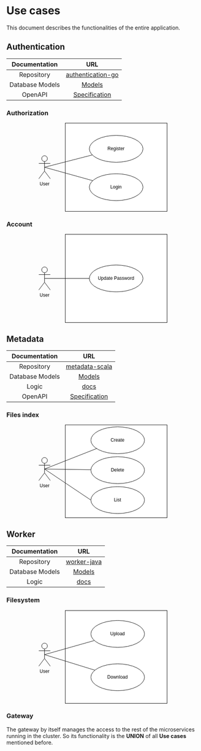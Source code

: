 # Use cases

This document describes the functionalities of the entire application.

## Authentication

|  Documentation  |                             URL                              |
| :-------------: | :----------------------------------------------------------: |
|   Repository    | [authentication-go](https://github.com/hawks-atlanta/authentication-go) |
| Database Models |             [Models](Database.md#Authentication)             |
|     OpenAPI     | [Specification](https://github.com/hawks-atlanta/authentication-go/docs/spec.openapi.yaml) |

### Authorization

<p style="text-align: center"><svg xmlns="http://www.w3.org/2000/svg" xmlns:xlink="http://www.w3.org/1999/xlink" version="1.1" width="336px" viewBox="-0.5 -0.5 336 231" content="&lt;mxfile host=&quot;app.diagrams.net&quot; modified=&quot;2023-08-17T21:43:16.329Z&quot; agent=&quot;Mozilla/5.0 (Windows NT 10.0; Win64; x64) AppleWebKit/537.36 (KHTML, like Gecko) Chrome/116.0.0.0 Safari/537.36&quot; etag=&quot;h7xAkAtKScxiPlv5ypOF&quot; version=&quot;21.6.8&quot; type=&quot;device&quot;&gt;&#10;  &lt;diagram name=&quot;Page-1&quot; id=&quot;dknG0FYPloJTLaOVneB4&quot;&gt;&#10;    &lt;mxGraphModel dx=&quot;1050&quot; dy=&quot;577&quot; grid=&quot;0&quot; gridSize=&quot;10&quot; guides=&quot;1&quot; tooltips=&quot;1&quot; connect=&quot;1&quot; arrows=&quot;1&quot; fold=&quot;1&quot; page=&quot;1&quot; pageScale=&quot;1&quot; pageWidth=&quot;850&quot; pageHeight=&quot;1100&quot; math=&quot;0&quot; shadow=&quot;0&quot;&gt;&#10;      &lt;root&gt;&#10;        &lt;mxCell id=&quot;0&quot; /&gt;&#10;        &lt;mxCell id=&quot;1&quot; parent=&quot;0&quot; /&gt;&#10;        &lt;mxCell id=&quot;DDC4TWG9UTvvL-4e5KVK-3&quot; value=&quot;&quot; style=&quot;shape=rect;html=1;verticalAlign=top;fontStyle=1;whiteSpace=wrap;align=center;&quot; vertex=&quot;1&quot; parent=&quot;1&quot;&gt;&#10;          &lt;mxGeometry x=&quot;199&quot; y=&quot;125&quot; width=&quot;266&quot; height=&quot;230&quot; as=&quot;geometry&quot; /&gt;&#10;        &lt;/mxCell&gt;&#10;        &lt;mxCell id=&quot;DDC4TWG9UTvvL-4e5KVK-7&quot; style=&quot;rounded=0;orthogonalLoop=1;jettySize=auto;html=1;exitX=0.5;exitY=0.5;exitDx=0;exitDy=0;exitPerimeter=0;endArrow=none;endFill=0;&quot; edge=&quot;1&quot; parent=&quot;1&quot; source=&quot;DDC4TWG9UTvvL-4e5KVK-1&quot; target=&quot;DDC4TWG9UTvvL-4e5KVK-4&quot;&gt;&#10;          &lt;mxGeometry relative=&quot;1&quot; as=&quot;geometry&quot; /&gt;&#10;        &lt;/mxCell&gt;&#10;        &lt;mxCell id=&quot;DDC4TWG9UTvvL-4e5KVK-8&quot; style=&quot;rounded=0;orthogonalLoop=1;jettySize=auto;html=1;exitX=0.5;exitY=0.5;exitDx=0;exitDy=0;exitPerimeter=0;endArrow=none;endFill=0;&quot; edge=&quot;1&quot; parent=&quot;1&quot; source=&quot;DDC4TWG9UTvvL-4e5KVK-1&quot; target=&quot;DDC4TWG9UTvvL-4e5KVK-5&quot;&gt;&#10;          &lt;mxGeometry relative=&quot;1&quot; as=&quot;geometry&quot; /&gt;&#10;        &lt;/mxCell&gt;&#10;        &lt;mxCell id=&quot;DDC4TWG9UTvvL-4e5KVK-1&quot; value=&quot;User&quot; style=&quot;shape=umlActor;verticalLabelPosition=bottom;verticalAlign=top;html=1;outlineConnect=0;&quot; vertex=&quot;1&quot; parent=&quot;1&quot;&gt;&#10;          &lt;mxGeometry x=&quot;130&quot; y=&quot;210&quot; width=&quot;30&quot; height=&quot;60&quot; as=&quot;geometry&quot; /&gt;&#10;        &lt;/mxCell&gt;&#10;        &lt;mxCell id=&quot;DDC4TWG9UTvvL-4e5KVK-4&quot; value=&quot;Register&quot; style=&quot;ellipse;whiteSpace=wrap;html=1;&quot; vertex=&quot;1&quot; parent=&quot;1&quot;&gt;&#10;          &lt;mxGeometry x=&quot;262&quot; y=&quot;157&quot; width=&quot;140&quot; height=&quot;70&quot; as=&quot;geometry&quot; /&gt;&#10;        &lt;/mxCell&gt;&#10;        &lt;mxCell id=&quot;DDC4TWG9UTvvL-4e5KVK-5&quot; value=&quot;Login&quot; style=&quot;ellipse;whiteSpace=wrap;html=1;&quot; vertex=&quot;1&quot; parent=&quot;1&quot;&gt;&#10;          &lt;mxGeometry x=&quot;262&quot; y=&quot;257&quot; width=&quot;140&quot; height=&quot;70&quot; as=&quot;geometry&quot; /&gt;&#10;        &lt;/mxCell&gt;&#10;      &lt;/root&gt;&#10;    &lt;/mxGraphModel&gt;&#10;  &lt;/diagram&gt;&#10;&lt;/mxfile&gt;&#10;" onclick="(function(svg){var src=window.event.target||window.event.srcElement;while (src!=null&amp;&amp;src.nodeName.toLowerCase()!='a'){src=src.parentNode;}if(src==null){if(svg.wnd!=null&amp;&amp;!svg.wnd.closed){svg.wnd.focus();}else{var r=function(evt){if(evt.data=='ready'&amp;&amp;evt.source==svg.wnd){svg.wnd.postMessage(decodeURIComponent(svg.getAttribute('content')),'*');window.removeEventListener('message',r);}};window.addEventListener('message',r);svg.wnd=window.open('https://viewer.diagrams.net/?client=1&amp;page=0&amp;edit=_blank');}}})(this);" style="cursor:pointer;max-width:100%;max-height:231px;"><defs/><g><rect x="69" y="0" width="266" height="230" fill="rgb(255, 255, 255)" stroke="rgb(0, 0, 0)" pointer-events="all"/><path d="M 15 115 L 139.73 82.98" fill="none" stroke="rgb(0, 0, 0)" stroke-miterlimit="10" pointer-events="stroke"/><path d="M 15 115 L 140.82 149.99" fill="none" stroke="rgb(0, 0, 0)" stroke-miterlimit="10" pointer-events="stroke"/><ellipse cx="15" cy="92.5" rx="7.5" ry="7.5" fill="rgb(255, 255, 255)" stroke="rgb(0, 0, 0)" pointer-events="all"/><path d="M 15 100 L 15 125 M 15 105 L 0 105 M 15 105 L 30 105 M 15 125 L 0 145 M 15 125 L 30 145" fill="none" stroke="rgb(0, 0, 0)" stroke-miterlimit="10" pointer-events="all"/><g transform="translate(-0.5 -0.5)"><switch><foreignObject pointer-events="none" width="100%" height="100%" requiredFeatures="http://www.w3.org/TR/SVG11/feature#Extensibility" style="overflow: visible; text-align: left;"><div xmlns="http://www.w3.org/1999/xhtml" style="display: flex; align-items: unsafe flex-start; justify-content: unsafe center; width: 1px; height: 1px; padding-top: 152px; margin-left: 15px;"><div data-drawio-colors="color: rgb(0, 0, 0); " style="box-sizing: border-box; font-size: 0px; text-align: center;"><div style="display: inline-block; font-size: 12px; font-family: Helvetica; color: rgb(0, 0, 0); line-height: 1.2; pointer-events: all; white-space: nowrap;">User</div></div></div></foreignObject><text x="15" y="164" fill="rgb(0, 0, 0)" font-family="Helvetica" font-size="12px" text-anchor="middle">User</text></switch></g><ellipse cx="202" cy="67" rx="70" ry="35" fill="rgb(255, 255, 255)" stroke="rgb(0, 0, 0)" pointer-events="all"/><g transform="translate(-0.5 -0.5)"><switch><foreignObject pointer-events="none" width="100%" height="100%" requiredFeatures="http://www.w3.org/TR/SVG11/feature#Extensibility" style="overflow: visible; text-align: left;"><div xmlns="http://www.w3.org/1999/xhtml" style="display: flex; align-items: unsafe center; justify-content: unsafe center; width: 138px; height: 1px; padding-top: 67px; margin-left: 133px;"><div data-drawio-colors="color: rgb(0, 0, 0); " style="box-sizing: border-box; font-size: 0px; text-align: center;"><div style="display: inline-block; font-size: 12px; font-family: Helvetica; color: rgb(0, 0, 0); line-height: 1.2; pointer-events: all; white-space: normal; overflow-wrap: normal;">Register</div></div></div></foreignObject><text x="202" y="71" fill="rgb(0, 0, 0)" font-family="Helvetica" font-size="12px" text-anchor="middle">Register</text></switch></g><ellipse cx="202" cy="167" rx="70" ry="35" fill="rgb(255, 255, 255)" stroke="rgb(0, 0, 0)" pointer-events="all"/><g transform="translate(-0.5 -0.5)"><switch><foreignObject pointer-events="none" width="100%" height="100%" requiredFeatures="http://www.w3.org/TR/SVG11/feature#Extensibility" style="overflow: visible; text-align: left;"><div xmlns="http://www.w3.org/1999/xhtml" style="display: flex; align-items: unsafe center; justify-content: unsafe center; width: 138px; height: 1px; padding-top: 167px; margin-left: 133px;"><div data-drawio-colors="color: rgb(0, 0, 0); " style="box-sizing: border-box; font-size: 0px; text-align: center;"><div style="display: inline-block; font-size: 12px; font-family: Helvetica; color: rgb(0, 0, 0); line-height: 1.2; pointer-events: all; white-space: normal; overflow-wrap: normal;">Login</div></div></div></foreignObject><text x="202" y="171" fill="rgb(0, 0, 0)" font-family="Helvetica" font-size="12px" text-anchor="middle">Login</text></switch></g></g><switch><g requiredFeatures="http://www.w3.org/TR/SVG11/feature#Extensibility"/><a transform="translate(0,-5)" xlink:href="https://www.drawio.com/doc/faq/svg-export-text-problems" target="_blank"><text text-anchor="middle" font-size="10px" x="50%" y="100%">Text is not SVG - cannot display</text></a></switch></svg></p>

### Account

<p style="text-align: center"><svg xmlns="http://www.w3.org/2000/svg" xmlns:xlink="http://www.w3.org/1999/xlink" version="1.1" width="336px" viewBox="-0.5 -0.5 336 231" content="&lt;mxfile host=&quot;app.diagrams.net&quot; modified=&quot;2023-08-17T21:45:14.781Z&quot; agent=&quot;Mozilla/5.0 (Windows NT 10.0; Win64; x64) AppleWebKit/537.36 (KHTML, like Gecko) Chrome/116.0.0.0 Safari/537.36&quot; etag=&quot;l0gqTA0B2siqBwlNfhml&quot; version=&quot;21.6.8&quot; type=&quot;device&quot;&gt;&#10;  &lt;diagram name=&quot;Page-1&quot; id=&quot;dknG0FYPloJTLaOVneB4&quot;&gt;&#10;    &lt;mxGraphModel dx=&quot;1050&quot; dy=&quot;577&quot; grid=&quot;0&quot; gridSize=&quot;10&quot; guides=&quot;1&quot; tooltips=&quot;1&quot; connect=&quot;1&quot; arrows=&quot;1&quot; fold=&quot;1&quot; page=&quot;1&quot; pageScale=&quot;1&quot; pageWidth=&quot;850&quot; pageHeight=&quot;1100&quot; math=&quot;0&quot; shadow=&quot;0&quot;&gt;&#10;      &lt;root&gt;&#10;        &lt;mxCell id=&quot;0&quot; /&gt;&#10;        &lt;mxCell id=&quot;1&quot; parent=&quot;0&quot; /&gt;&#10;        &lt;mxCell id=&quot;DDC4TWG9UTvvL-4e5KVK-3&quot; value=&quot;&quot; style=&quot;shape=rect;html=1;verticalAlign=top;fontStyle=1;whiteSpace=wrap;align=center;&quot; vertex=&quot;1&quot; parent=&quot;1&quot;&gt;&#10;          &lt;mxGeometry x=&quot;199&quot; y=&quot;125&quot; width=&quot;266&quot; height=&quot;230&quot; as=&quot;geometry&quot; /&gt;&#10;        &lt;/mxCell&gt;&#10;        &lt;mxCell id=&quot;DDC4TWG9UTvvL-4e5KVK-8&quot; style=&quot;rounded=0;orthogonalLoop=1;jettySize=auto;html=1;exitX=0.5;exitY=0.5;exitDx=0;exitDy=0;exitPerimeter=0;endArrow=none;endFill=0;&quot; edge=&quot;1&quot; parent=&quot;1&quot; source=&quot;DDC4TWG9UTvvL-4e5KVK-1&quot; target=&quot;DDC4TWG9UTvvL-4e5KVK-5&quot;&gt;&#10;          &lt;mxGeometry relative=&quot;1&quot; as=&quot;geometry&quot; /&gt;&#10;        &lt;/mxCell&gt;&#10;        &lt;mxCell id=&quot;DDC4TWG9UTvvL-4e5KVK-1&quot; value=&quot;User&quot; style=&quot;shape=umlActor;verticalLabelPosition=bottom;verticalAlign=top;html=1;outlineConnect=0;&quot; vertex=&quot;1&quot; parent=&quot;1&quot;&gt;&#10;          &lt;mxGeometry x=&quot;130&quot; y=&quot;210&quot; width=&quot;30&quot; height=&quot;60&quot; as=&quot;geometry&quot; /&gt;&#10;        &lt;/mxCell&gt;&#10;        &lt;mxCell id=&quot;DDC4TWG9UTvvL-4e5KVK-5&quot; value=&quot;Update Password&quot; style=&quot;ellipse;whiteSpace=wrap;html=1;&quot; vertex=&quot;1&quot; parent=&quot;1&quot;&gt;&#10;          &lt;mxGeometry x=&quot;262&quot; y=&quot;205&quot; width=&quot;140&quot; height=&quot;70&quot; as=&quot;geometry&quot; /&gt;&#10;        &lt;/mxCell&gt;&#10;      &lt;/root&gt;&#10;    &lt;/mxGraphModel&gt;&#10;  &lt;/diagram&gt;&#10;&lt;/mxfile&gt;&#10;" onclick="(function(svg){var src=window.event.target||window.event.srcElement;while (src!=null&amp;&amp;src.nodeName.toLowerCase()!='a'){src=src.parentNode;}if(src==null){if(svg.wnd!=null&amp;&amp;!svg.wnd.closed){svg.wnd.focus();}else{var r=function(evt){if(evt.data=='ready'&amp;&amp;evt.source==svg.wnd){svg.wnd.postMessage(decodeURIComponent(svg.getAttribute('content')),'*');window.removeEventListener('message',r);}};window.addEventListener('message',r);svg.wnd=window.open('https://viewer.diagrams.net/?client=1&amp;page=0&amp;edit=_blank');}}})(this);" style="cursor:pointer;max-width:100%;max-height:231px;"><defs/><g><rect x="69" y="0" width="266" height="230" fill="rgb(255, 255, 255)" stroke="rgb(0, 0, 0)" pointer-events="all"/><path d="M 15 115 L 132 115" fill="none" stroke="rgb(0, 0, 0)" stroke-miterlimit="10" pointer-events="stroke"/><ellipse cx="15" cy="92.5" rx="7.5" ry="7.5" fill="rgb(255, 255, 255)" stroke="rgb(0, 0, 0)" pointer-events="all"/><path d="M 15 100 L 15 125 M 15 105 L 0 105 M 15 105 L 30 105 M 15 125 L 0 145 M 15 125 L 30 145" fill="none" stroke="rgb(0, 0, 0)" stroke-miterlimit="10" pointer-events="all"/><g transform="translate(-0.5 -0.5)"><switch><foreignObject pointer-events="none" width="100%" height="100%" requiredFeatures="http://www.w3.org/TR/SVG11/feature#Extensibility" style="overflow: visible; text-align: left;"><div xmlns="http://www.w3.org/1999/xhtml" style="display: flex; align-items: unsafe flex-start; justify-content: unsafe center; width: 1px; height: 1px; padding-top: 152px; margin-left: 15px;"><div data-drawio-colors="color: rgb(0, 0, 0); " style="box-sizing: border-box; font-size: 0px; text-align: center;"><div style="display: inline-block; font-size: 12px; font-family: Helvetica; color: rgb(0, 0, 0); line-height: 1.2; pointer-events: all; white-space: nowrap;">User</div></div></div></foreignObject><text x="15" y="164" fill="rgb(0, 0, 0)" font-family="Helvetica" font-size="12px" text-anchor="middle">User</text></switch></g><ellipse cx="202" cy="115" rx="70" ry="35" fill="rgb(255, 255, 255)" stroke="rgb(0, 0, 0)" pointer-events="all"/><g transform="translate(-0.5 -0.5)"><switch><foreignObject pointer-events="none" width="100%" height="100%" requiredFeatures="http://www.w3.org/TR/SVG11/feature#Extensibility" style="overflow: visible; text-align: left;"><div xmlns="http://www.w3.org/1999/xhtml" style="display: flex; align-items: unsafe center; justify-content: unsafe center; width: 138px; height: 1px; padding-top: 115px; margin-left: 133px;"><div data-drawio-colors="color: rgb(0, 0, 0); " style="box-sizing: border-box; font-size: 0px; text-align: center;"><div style="display: inline-block; font-size: 12px; font-family: Helvetica; color: rgb(0, 0, 0); line-height: 1.2; pointer-events: all; white-space: normal; overflow-wrap: normal;">Update Password</div></div></div></foreignObject><text x="202" y="119" fill="rgb(0, 0, 0)" font-family="Helvetica" font-size="12px" text-anchor="middle">Update Password</text></switch></g></g><switch><g requiredFeatures="http://www.w3.org/TR/SVG11/feature#Extensibility"/><a transform="translate(0,-5)" xlink:href="https://www.drawio.com/doc/faq/svg-export-text-problems" target="_blank"><text text-anchor="middle" font-size="10px" x="50%" y="100%">Text is not SVG - cannot display</text></a></switch></svg></p>

## Metadata

|  Documentation  |                             URL                              |
| :-------------: | :----------------------------------------------------------: |
|   Repository    | [metadata-scala](https://github.com/hawks-atlanta/metadata-scala) |
| Database Models |                [Models](Database.md#Metadata)                |
|      Logic      |                   [docs](docs/Metadata.md)                   |
|     OpenAPI     | [Specification](https://github.com/hawks-atlanta/metadata-scala/docs/spec.openapi.yaml) |

### Files index

<p style="text-align: center"><svg xmlns="http://www.w3.org/2000/svg" xmlns:xlink="http://www.w3.org/1999/xlink" version="1.1" width="336px" viewBox="-0.5 -0.5 336 243" content="&lt;mxfile host=&quot;app.diagrams.net&quot; modified=&quot;2023-08-17T22:06:31.106Z&quot; agent=&quot;Mozilla/5.0 (Windows NT 10.0; Win64; x64) AppleWebKit/537.36 (KHTML, like Gecko) Chrome/116.0.0.0 Safari/537.36&quot; etag=&quot;4ShBZZ8UxJLpvEipaMb-&quot; version=&quot;21.6.8&quot; type=&quot;device&quot;&gt;&#10;  &lt;diagram name=&quot;Page-1&quot; id=&quot;dknG0FYPloJTLaOVneB4&quot;&gt;&#10;    &lt;mxGraphModel dx=&quot;1050&quot; dy=&quot;577&quot; grid=&quot;0&quot; gridSize=&quot;10&quot; guides=&quot;1&quot; tooltips=&quot;1&quot; connect=&quot;1&quot; arrows=&quot;1&quot; fold=&quot;1&quot; page=&quot;1&quot; pageScale=&quot;1&quot; pageWidth=&quot;850&quot; pageHeight=&quot;1100&quot; math=&quot;0&quot; shadow=&quot;0&quot;&gt;&#10;      &lt;root&gt;&#10;        &lt;mxCell id=&quot;0&quot; /&gt;&#10;        &lt;mxCell id=&quot;1&quot; parent=&quot;0&quot; /&gt;&#10;        &lt;mxCell id=&quot;DDC4TWG9UTvvL-4e5KVK-3&quot; value=&quot;&quot; style=&quot;shape=rect;html=1;verticalAlign=top;fontStyle=1;whiteSpace=wrap;align=center;&quot; vertex=&quot;1&quot; parent=&quot;1&quot;&gt;&#10;          &lt;mxGeometry x=&quot;199&quot; y=&quot;125&quot; width=&quot;266&quot; height=&quot;242&quot; as=&quot;geometry&quot; /&gt;&#10;        &lt;/mxCell&gt;&#10;        &lt;mxCell id=&quot;DDC4TWG9UTvvL-4e5KVK-8&quot; style=&quot;rounded=0;orthogonalLoop=1;jettySize=auto;html=1;exitX=0.5;exitY=0.5;exitDx=0;exitDy=0;exitPerimeter=0;endArrow=none;endFill=0;&quot; edge=&quot;1&quot; parent=&quot;1&quot; source=&quot;DDC4TWG9UTvvL-4e5KVK-1&quot; target=&quot;DDC4TWG9UTvvL-4e5KVK-5&quot;&gt;&#10;          &lt;mxGeometry relative=&quot;1&quot; as=&quot;geometry&quot; /&gt;&#10;        &lt;/mxCell&gt;&#10;        &lt;mxCell id=&quot;DDC4TWG9UTvvL-4e5KVK-10&quot; style=&quot;rounded=0;orthogonalLoop=1;jettySize=auto;html=1;exitX=0.5;exitY=0.5;exitDx=0;exitDy=0;exitPerimeter=0;endArrow=none;endFill=0;&quot; edge=&quot;1&quot; parent=&quot;1&quot; source=&quot;DDC4TWG9UTvvL-4e5KVK-1&quot; target=&quot;DDC4TWG9UTvvL-4e5KVK-9&quot;&gt;&#10;          &lt;mxGeometry relative=&quot;1&quot; as=&quot;geometry&quot; /&gt;&#10;        &lt;/mxCell&gt;&#10;        &lt;mxCell id=&quot;DDC4TWG9UTvvL-4e5KVK-13&quot; style=&quot;rounded=0;orthogonalLoop=1;jettySize=auto;html=1;exitX=0.5;exitY=0.5;exitDx=0;exitDy=0;exitPerimeter=0;entryX=0;entryY=0.5;entryDx=0;entryDy=0;endArrow=none;endFill=0;&quot; edge=&quot;1&quot; parent=&quot;1&quot; source=&quot;DDC4TWG9UTvvL-4e5KVK-1&quot; target=&quot;DDC4TWG9UTvvL-4e5KVK-12&quot;&gt;&#10;          &lt;mxGeometry relative=&quot;1&quot; as=&quot;geometry&quot; /&gt;&#10;        &lt;/mxCell&gt;&#10;        &lt;mxCell id=&quot;DDC4TWG9UTvvL-4e5KVK-1&quot; value=&quot;User&quot; style=&quot;shape=umlActor;verticalLabelPosition=bottom;verticalAlign=top;html=1;outlineConnect=0;&quot; vertex=&quot;1&quot; parent=&quot;1&quot;&gt;&#10;          &lt;mxGeometry x=&quot;130&quot; y=&quot;210&quot; width=&quot;30&quot; height=&quot;60&quot; as=&quot;geometry&quot; /&gt;&#10;        &lt;/mxCell&gt;&#10;        &lt;mxCell id=&quot;DDC4TWG9UTvvL-4e5KVK-5&quot; value=&quot;Create&quot; style=&quot;ellipse;whiteSpace=wrap;html=1;&quot; vertex=&quot;1&quot; parent=&quot;1&quot;&gt;&#10;          &lt;mxGeometry x=&quot;266&quot; y=&quot;130&quot; width=&quot;140&quot; height=&quot;70&quot; as=&quot;geometry&quot; /&gt;&#10;        &lt;/mxCell&gt;&#10;        &lt;mxCell id=&quot;DDC4TWG9UTvvL-4e5KVK-9&quot; value=&quot;Delete&quot; style=&quot;ellipse;whiteSpace=wrap;html=1;&quot; vertex=&quot;1&quot; parent=&quot;1&quot;&gt;&#10;          &lt;mxGeometry x=&quot;266&quot; y=&quot;208&quot; width=&quot;140&quot; height=&quot;70&quot; as=&quot;geometry&quot; /&gt;&#10;        &lt;/mxCell&gt;&#10;        &lt;mxCell id=&quot;DDC4TWG9UTvvL-4e5KVK-12&quot; value=&quot;List&quot; style=&quot;ellipse;whiteSpace=wrap;html=1;&quot; vertex=&quot;1&quot; parent=&quot;1&quot;&gt;&#10;          &lt;mxGeometry x=&quot;266&quot; y=&quot;286&quot; width=&quot;140&quot; height=&quot;70&quot; as=&quot;geometry&quot; /&gt;&#10;        &lt;/mxCell&gt;&#10;      &lt;/root&gt;&#10;    &lt;/mxGraphModel&gt;&#10;  &lt;/diagram&gt;&#10;&lt;/mxfile&gt;&#10;" onclick="(function(svg){var src=window.event.target||window.event.srcElement;while (src!=null&amp;&amp;src.nodeName.toLowerCase()!='a'){src=src.parentNode;}if(src==null){if(svg.wnd!=null&amp;&amp;!svg.wnd.closed){svg.wnd.focus();}else{var r=function(evt){if(evt.data=='ready'&amp;&amp;evt.source==svg.wnd){svg.wnd.postMessage(decodeURIComponent(svg.getAttribute('content')),'*');window.removeEventListener('message',r);}};window.addEventListener('message',r);svg.wnd=window.open('https://viewer.diagrams.net/?client=1&amp;page=0&amp;edit=_blank');}}})(this);" style="cursor:pointer;max-width:100%;max-height:243px;"><defs/><g><rect x="69" y="0" width="266" height="242" fill="rgb(255, 255, 255)" stroke="rgb(0, 0, 0)" pointer-events="all"/><path d="M 15 115 L 150.95 61.62" fill="none" stroke="rgb(0, 0, 0)" stroke-miterlimit="10" pointer-events="stroke"/><path d="M 15 115 L 136.03 116.9" fill="none" stroke="rgb(0, 0, 0)" stroke-miterlimit="10" pointer-events="stroke"/><path d="M 15 115 L 136 196" fill="none" stroke="rgb(0, 0, 0)" stroke-miterlimit="10" pointer-events="stroke"/><ellipse cx="15" cy="92.5" rx="7.5" ry="7.5" fill="rgb(255, 255, 255)" stroke="rgb(0, 0, 0)" pointer-events="all"/><path d="M 15 100 L 15 125 M 15 105 L 0 105 M 15 105 L 30 105 M 15 125 L 0 145 M 15 125 L 30 145" fill="none" stroke="rgb(0, 0, 0)" stroke-miterlimit="10" pointer-events="all"/><g transform="translate(-0.5 -0.5)"><switch><foreignObject pointer-events="none" width="100%" height="100%" requiredFeatures="http://www.w3.org/TR/SVG11/feature#Extensibility" style="overflow: visible; text-align: left;"><div xmlns="http://www.w3.org/1999/xhtml" style="display: flex; align-items: unsafe flex-start; justify-content: unsafe center; width: 1px; height: 1px; padding-top: 152px; margin-left: 15px;"><div data-drawio-colors="color: rgb(0, 0, 0); " style="box-sizing: border-box; font-size: 0px; text-align: center;"><div style="display: inline-block; font-size: 12px; font-family: Helvetica; color: rgb(0, 0, 0); line-height: 1.2; pointer-events: all; white-space: nowrap;">User</div></div></div></foreignObject><text x="15" y="164" fill="rgb(0, 0, 0)" font-family="Helvetica" font-size="12px" text-anchor="middle">User</text></switch></g><ellipse cx="206" cy="40" rx="70" ry="35" fill="rgb(255, 255, 255)" stroke="rgb(0, 0, 0)" pointer-events="all"/><g transform="translate(-0.5 -0.5)"><switch><foreignObject pointer-events="none" width="100%" height="100%" requiredFeatures="http://www.w3.org/TR/SVG11/feature#Extensibility" style="overflow: visible; text-align: left;"><div xmlns="http://www.w3.org/1999/xhtml" style="display: flex; align-items: unsafe center; justify-content: unsafe center; width: 138px; height: 1px; padding-top: 40px; margin-left: 137px;"><div data-drawio-colors="color: rgb(0, 0, 0); " style="box-sizing: border-box; font-size: 0px; text-align: center;"><div style="display: inline-block; font-size: 12px; font-family: Helvetica; color: rgb(0, 0, 0); line-height: 1.2; pointer-events: all; white-space: normal; overflow-wrap: normal;">Create</div></div></div></foreignObject><text x="206" y="44" fill="rgb(0, 0, 0)" font-family="Helvetica" font-size="12px" text-anchor="middle">Create</text></switch></g><ellipse cx="206" cy="118" rx="70" ry="35" fill="rgb(255, 255, 255)" stroke="rgb(0, 0, 0)" pointer-events="all"/><g transform="translate(-0.5 -0.5)"><switch><foreignObject pointer-events="none" width="100%" height="100%" requiredFeatures="http://www.w3.org/TR/SVG11/feature#Extensibility" style="overflow: visible; text-align: left;"><div xmlns="http://www.w3.org/1999/xhtml" style="display: flex; align-items: unsafe center; justify-content: unsafe center; width: 138px; height: 1px; padding-top: 118px; margin-left: 137px;"><div data-drawio-colors="color: rgb(0, 0, 0); " style="box-sizing: border-box; font-size: 0px; text-align: center;"><div style="display: inline-block; font-size: 12px; font-family: Helvetica; color: rgb(0, 0, 0); line-height: 1.2; pointer-events: all; white-space: normal; overflow-wrap: normal;">Delete</div></div></div></foreignObject><text x="206" y="122" fill="rgb(0, 0, 0)" font-family="Helvetica" font-size="12px" text-anchor="middle">Delete</text></switch></g><ellipse cx="206" cy="196" rx="70" ry="35" fill="rgb(255, 255, 255)" stroke="rgb(0, 0, 0)" pointer-events="all"/><g transform="translate(-0.5 -0.5)"><switch><foreignObject pointer-events="none" width="100%" height="100%" requiredFeatures="http://www.w3.org/TR/SVG11/feature#Extensibility" style="overflow: visible; text-align: left;"><div xmlns="http://www.w3.org/1999/xhtml" style="display: flex; align-items: unsafe center; justify-content: unsafe center; width: 138px; height: 1px; padding-top: 196px; margin-left: 137px;"><div data-drawio-colors="color: rgb(0, 0, 0); " style="box-sizing: border-box; font-size: 0px; text-align: center;"><div style="display: inline-block; font-size: 12px; font-family: Helvetica; color: rgb(0, 0, 0); line-height: 1.2; pointer-events: all; white-space: normal; overflow-wrap: normal;">List</div></div></div></foreignObject><text x="206" y="200" fill="rgb(0, 0, 0)" font-family="Helvetica" font-size="12px" text-anchor="middle">List</text></switch></g></g><switch><g requiredFeatures="http://www.w3.org/TR/SVG11/feature#Extensibility"/><a transform="translate(0,-5)" xlink:href="https://www.drawio.com/doc/faq/svg-export-text-problems" target="_blank"><text text-anchor="middle" font-size="10px" x="50%" y="100%">Text is not SVG - cannot display</text></a></switch></svg></p>

## Worker

|  Documentation  |                             URL                             |
| :-------------: | :---------------------------------------------------------: |
|   Repository    | [worker-java](https://github.com/hawks-atlanta/worker-java) |
| Database Models |                [Models](Database.md#Worker)                 |
|      Logic      |                   [docs](docs/Worker.md)                    |

### Filesystem

<p style="text-align: center"><svg xmlns="http://www.w3.org/2000/svg" xmlns:xlink="http://www.w3.org/1999/xlink" version="1.1" width="336px" viewBox="-0.5 -0.5 336 243" content="&lt;mxfile host=&quot;app.diagrams.net&quot; modified=&quot;2023-08-17T23:01:11.948Z&quot; agent=&quot;Mozilla/5.0 (Windows NT 10.0; Win64; x64) AppleWebKit/537.36 (KHTML, like Gecko) Chrome/116.0.0.0 Safari/537.36&quot; etag=&quot;pH-uiqLUWp_wGA__y2hc&quot; version=&quot;21.6.8&quot; type=&quot;device&quot;&gt;&#10;  &lt;diagram name=&quot;Page-1&quot; id=&quot;dknG0FYPloJTLaOVneB4&quot;&gt;&#10;    &lt;mxGraphModel dx=&quot;1050&quot; dy=&quot;577&quot; grid=&quot;0&quot; gridSize=&quot;10&quot; guides=&quot;1&quot; tooltips=&quot;1&quot; connect=&quot;1&quot; arrows=&quot;1&quot; fold=&quot;1&quot; page=&quot;1&quot; pageScale=&quot;1&quot; pageWidth=&quot;850&quot; pageHeight=&quot;1100&quot; math=&quot;0&quot; shadow=&quot;0&quot;&gt;&#10;      &lt;root&gt;&#10;        &lt;mxCell id=&quot;0&quot; /&gt;&#10;        &lt;mxCell id=&quot;1&quot; parent=&quot;0&quot; /&gt;&#10;        &lt;mxCell id=&quot;DDC4TWG9UTvvL-4e5KVK-3&quot; value=&quot;&quot; style=&quot;shape=rect;html=1;verticalAlign=top;fontStyle=1;whiteSpace=wrap;align=center;&quot; vertex=&quot;1&quot; parent=&quot;1&quot;&gt;&#10;          &lt;mxGeometry x=&quot;199&quot; y=&quot;125&quot; width=&quot;266&quot; height=&quot;242&quot; as=&quot;geometry&quot; /&gt;&#10;        &lt;/mxCell&gt;&#10;        &lt;mxCell id=&quot;DDC4TWG9UTvvL-4e5KVK-8&quot; style=&quot;rounded=0;orthogonalLoop=1;jettySize=auto;html=1;exitX=0.5;exitY=0.5;exitDx=0;exitDy=0;exitPerimeter=0;endArrow=none;endFill=0;&quot; edge=&quot;1&quot; parent=&quot;1&quot; source=&quot;DDC4TWG9UTvvL-4e5KVK-1&quot; target=&quot;DDC4TWG9UTvvL-4e5KVK-5&quot;&gt;&#10;          &lt;mxGeometry relative=&quot;1&quot; as=&quot;geometry&quot; /&gt;&#10;        &lt;/mxCell&gt;&#10;        &lt;mxCell id=&quot;DDC4TWG9UTvvL-4e5KVK-10&quot; style=&quot;rounded=0;orthogonalLoop=1;jettySize=auto;html=1;exitX=0.5;exitY=0.5;exitDx=0;exitDy=0;exitPerimeter=0;endArrow=none;endFill=0;&quot; edge=&quot;1&quot; parent=&quot;1&quot; source=&quot;DDC4TWG9UTvvL-4e5KVK-1&quot; target=&quot;DDC4TWG9UTvvL-4e5KVK-9&quot;&gt;&#10;          &lt;mxGeometry relative=&quot;1&quot; as=&quot;geometry&quot; /&gt;&#10;        &lt;/mxCell&gt;&#10;        &lt;mxCell id=&quot;DDC4TWG9UTvvL-4e5KVK-1&quot; value=&quot;User&quot; style=&quot;shape=umlActor;verticalLabelPosition=bottom;verticalAlign=top;html=1;outlineConnect=0;&quot; vertex=&quot;1&quot; parent=&quot;1&quot;&gt;&#10;          &lt;mxGeometry x=&quot;130&quot; y=&quot;210&quot; width=&quot;30&quot; height=&quot;60&quot; as=&quot;geometry&quot; /&gt;&#10;        &lt;/mxCell&gt;&#10;        &lt;mxCell id=&quot;DDC4TWG9UTvvL-4e5KVK-5&quot; value=&quot;Upload&quot; style=&quot;ellipse;whiteSpace=wrap;html=1;&quot; vertex=&quot;1&quot; parent=&quot;1&quot;&gt;&#10;          &lt;mxGeometry x=&quot;266&quot; y=&quot;151&quot; width=&quot;140&quot; height=&quot;70&quot; as=&quot;geometry&quot; /&gt;&#10;        &lt;/mxCell&gt;&#10;        &lt;mxCell id=&quot;DDC4TWG9UTvvL-4e5KVK-9&quot; value=&quot;Download&quot; style=&quot;ellipse;whiteSpace=wrap;html=1;&quot; vertex=&quot;1&quot; parent=&quot;1&quot;&gt;&#10;          &lt;mxGeometry x=&quot;266&quot; y=&quot;264&quot; width=&quot;140&quot; height=&quot;70&quot; as=&quot;geometry&quot; /&gt;&#10;        &lt;/mxCell&gt;&#10;      &lt;/root&gt;&#10;    &lt;/mxGraphModel&gt;&#10;  &lt;/diagram&gt;&#10;&lt;/mxfile&gt;&#10;" onclick="(function(svg){var src=window.event.target||window.event.srcElement;while (src!=null&amp;&amp;src.nodeName.toLowerCase()!='a'){src=src.parentNode;}if(src==null){if(svg.wnd!=null&amp;&amp;!svg.wnd.closed){svg.wnd.focus();}else{var r=function(evt){if(evt.data=='ready'&amp;&amp;evt.source==svg.wnd){svg.wnd.postMessage(decodeURIComponent(svg.getAttribute('content')),'*');window.removeEventListener('message',r);}};window.addEventListener('message',r);svg.wnd=window.open('https://viewer.diagrams.net/?client=1&amp;page=0&amp;edit=_blank');}}})(this);" style="cursor:pointer;max-width:100%;max-height:243px;"><defs/><g><rect x="69" y="0" width="266" height="242" fill="rgb(255, 255, 255)" stroke="rgb(0, 0, 0)" pointer-events="all"/><path d="M 15 115 L 145.07 78.23" fill="none" stroke="rgb(0, 0, 0)" stroke-miterlimit="10" pointer-events="stroke"/><path d="M 15 115 L 146.45 155.6" fill="none" stroke="rgb(0, 0, 0)" stroke-miterlimit="10" pointer-events="stroke"/><ellipse cx="15" cy="92.5" rx="7.5" ry="7.5" fill="rgb(255, 255, 255)" stroke="rgb(0, 0, 0)" pointer-events="all"/><path d="M 15 100 L 15 125 M 15 105 L 0 105 M 15 105 L 30 105 M 15 125 L 0 145 M 15 125 L 30 145" fill="none" stroke="rgb(0, 0, 0)" stroke-miterlimit="10" pointer-events="all"/><g transform="translate(-0.5 -0.5)"><switch><foreignObject pointer-events="none" width="100%" height="100%" requiredFeatures="http://www.w3.org/TR/SVG11/feature#Extensibility" style="overflow: visible; text-align: left;"><div xmlns="http://www.w3.org/1999/xhtml" style="display: flex; align-items: unsafe flex-start; justify-content: unsafe center; width: 1px; height: 1px; padding-top: 152px; margin-left: 15px;"><div data-drawio-colors="color: rgb(0, 0, 0); " style="box-sizing: border-box; font-size: 0px; text-align: center;"><div style="display: inline-block; font-size: 12px; font-family: Helvetica; color: rgb(0, 0, 0); line-height: 1.2; pointer-events: all; white-space: nowrap;">User</div></div></div></foreignObject><text x="15" y="164" fill="rgb(0, 0, 0)" font-family="Helvetica" font-size="12px" text-anchor="middle">User</text></switch></g><ellipse cx="206" cy="61" rx="70" ry="35" fill="rgb(255, 255, 255)" stroke="rgb(0, 0, 0)" pointer-events="all"/><g transform="translate(-0.5 -0.5)"><switch><foreignObject pointer-events="none" width="100%" height="100%" requiredFeatures="http://www.w3.org/TR/SVG11/feature#Extensibility" style="overflow: visible; text-align: left;"><div xmlns="http://www.w3.org/1999/xhtml" style="display: flex; align-items: unsafe center; justify-content: unsafe center; width: 138px; height: 1px; padding-top: 61px; margin-left: 137px;"><div data-drawio-colors="color: rgb(0, 0, 0); " style="box-sizing: border-box; font-size: 0px; text-align: center;"><div style="display: inline-block; font-size: 12px; font-family: Helvetica; color: rgb(0, 0, 0); line-height: 1.2; pointer-events: all; white-space: normal; overflow-wrap: normal;">Upload</div></div></div></foreignObject><text x="206" y="65" fill="rgb(0, 0, 0)" font-family="Helvetica" font-size="12px" text-anchor="middle">Upload</text></switch></g><ellipse cx="206" cy="174" rx="70" ry="35" fill="rgb(255, 255, 255)" stroke="rgb(0, 0, 0)" pointer-events="all"/><g transform="translate(-0.5 -0.5)"><switch><foreignObject pointer-events="none" width="100%" height="100%" requiredFeatures="http://www.w3.org/TR/SVG11/feature#Extensibility" style="overflow: visible; text-align: left;"><div xmlns="http://www.w3.org/1999/xhtml" style="display: flex; align-items: unsafe center; justify-content: unsafe center; width: 138px; height: 1px; padding-top: 174px; margin-left: 137px;"><div data-drawio-colors="color: rgb(0, 0, 0); " style="box-sizing: border-box; font-size: 0px; text-align: center;"><div style="display: inline-block; font-size: 12px; font-family: Helvetica; color: rgb(0, 0, 0); line-height: 1.2; pointer-events: all; white-space: normal; overflow-wrap: normal;">Download</div></div></div></foreignObject><text x="206" y="178" fill="rgb(0, 0, 0)" font-family="Helvetica" font-size="12px" text-anchor="middle">Download</text></switch></g></g><switch><g requiredFeatures="http://www.w3.org/TR/SVG11/feature#Extensibility"/><a transform="translate(0,-5)" xlink:href="https://www.drawio.com/doc/faq/svg-export-text-problems" target="_blank"><text text-anchor="middle" font-size="10px" x="50%" y="100%">Text is not SVG - cannot display</text></a></switch></svg></p>

### Gateway

The gateway by itself manages the access to the rest of the microservices running in the cluster. So its functionality is the **UNION** of all **Use cases** mentioned before.
